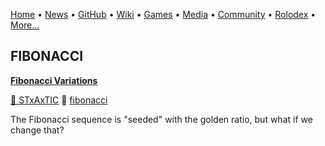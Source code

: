 [Home](https://qb64.com) • [News](/news.md) • [GitHub](/github.md) • [Wiki](/wiki.md) • [Games](/games.md) • [Media](/media.md) • [Community](/community.md) • [Rolodex](/rolodex.md) • [More...](/more.md)

## FIBONACCI

**[Fibonacci Variations](fibonacci-variations/index)**

[🐝 STxAxTIC](stxaxtic) 🔗 [fibonacci](fibonacci)

The Fibonacci sequence is "seeded" with the golden ratio, but what if we change that?

